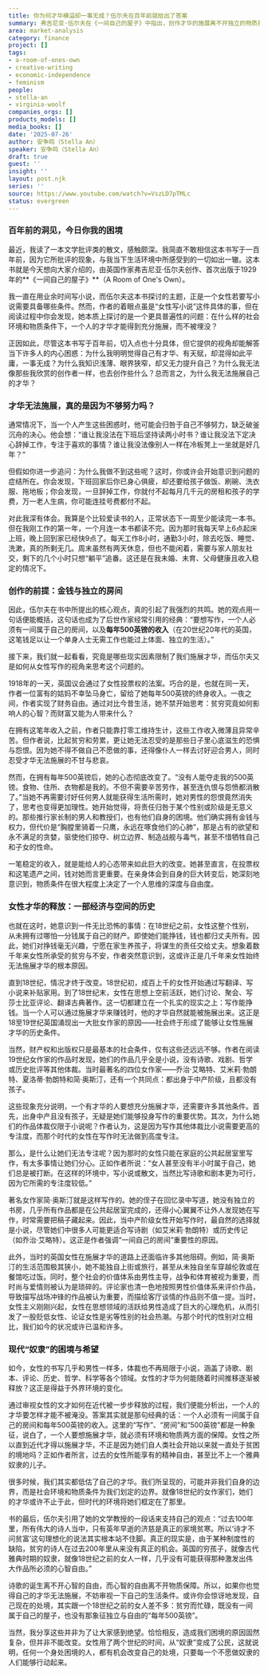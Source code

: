 ```yaml
---
title: 你为何才华横溢却一事无成？伍尔夫在百年前就给出了答案
summary: 弗吉尼亚·伍尔夫在《一间自己的屋子》中指出，创作才华的施展离不开独立的物质基础和个人空间，这一观点至今仍对许多为生计奔波的现代人具有深刻的启示意义。
area: market-analysis
category: finance
project: []
tags:
- a-room-of-ones-own
- creative-writing
- economic-independence
- feminism
people:
- stella-an
- virginia-woolf
companies_orgs: []
products_models: []
media_books: []
date: '2025-07-26'
author: 安争鸣（Stella An）
speaker: 安争鸣（Stella An）
draft: true
guest: ''
insight: ''
layout: post.njk
series: ''
source: https://www.youtube.com/watch?v=VszLD7pTMLc
status: evergreen
---
```

### 百年前的洞见，今日你我的困境

最近，我读了一本文学批评类的散文，感触颇深。我简直不敢相信这本书写于一百年前，因为它所批评的现象，与我当下生活环境中所感受到的一切如出一辙。这本书就是今天想向大家介绍的，由英国作家弗吉尼亚·伍尔夫创作、首次出版于1929年的**《一间自己的屋子》**（A Room of One's Own）。

我一直在用业余时间写小说，而伍尔夫这本书探讨的主题，正是一个女性若要写小说需要具备哪些条件。然而，作者的着眼点虽是“女性写小说”这件具体的事，但在阅读过程中你会发现，她本质上探讨的是一个更具普遍性的问题：在什么样的社会环境和物质条件下，一个人的才华才能得到充分施展，而不被埋没？

正因如此，尽管这本书写于百年前，切入点也十分具体，但它提供的视角却能解答当下许多人的内心困惑：为什么我明明觉得自己有才华、有天赋，却混得如此平庸，一事无成？为什么我知识浅薄、眼界狭窄，却又无力提升自己？为什么我无法像那些我欣赏的创作者一样，也去创作些什么？总而言之，为什么我无法施展自己的才华？

### 才华无法施展，真的是因为不够努力吗？

通常情况下，当一个人产生这些困惑时，他可能会归咎于自己不够努力，缺乏破釜沉舟的决心。他会想：“谁让我没法在下班后坚持读两小时书？谁让我没法下定决心辞掉工作，专注于喜欢的事情？谁让我没法像别人一样在冷板凳上一坐就是好几年？”

但假如你进一步追问：为什么我做不到这些呢？这时，你或许会开始意识到问题的症结所在。你会发现，下班回家后你已身心俱疲，却还要给孩子做饭、刷碗、洗衣服、拖地板；你会发现，一旦辞掉工作，你就付不起每月几千元的房租和孩子的学费，万一老人生病，你可能连挂号费都付不起。

对此我深有体会。我算是个比较爱读书的人，正常状态下一周至少能读完一本书。但在我刚工作的第一年，一个月连一本书都读不完。因为那时我每天早上6点起床上班，晚上回到家已经快9点了。每天工作8小时，通勤3小时，除去吃饭、睡觉、洗漱，真的所剩无几。周末虽然有两天休息，但也不能闲着，需要与家人朋友社交，剩下的几个小时只想“躺平”追番。这还是在我未婚、未育、父母健康且收入稳定的情况下。

### 创作的前提：金钱与独立的房间

因此，伍尔夫在书中所提出的核心观点，真的引起了我强烈的共鸣。她的观点用一句话便能概括，这句话也成为了后世作家经常引用的经典：“要想写作，一个人必须有一间属于自己的房间，以及**每年500英镑的收入**（在20世纪20年代的英国，这笔钱足以让一个单身人士无需工作也能过上体面、独立的生活）。”

接下来，我们就一起看看，究竟是哪些现实因素限制了我们施展才华，而伍尔夫又是如何从女性写作的视角来思考这个问题的。

1918年的一天，英国议会通过了女性投票权的法案。巧合的是，也就在同一天，作者一位富有的姑妈不幸坠马身亡，留给了她每年500英镑的终身收入。一夜之间，作者实现了财务自由。通过对比今昔生活，她不禁开始思考：贫穷究竟如何影响人的心智？而财富又能为人带来什么？

在拥有这笔年收入之前，作者只能靠打零工维持生计，这些工作收入微薄且异常辛苦。但作者说，比起贫穷和劳累，更让她无法忍受的是那些日子里心底滋生的恐惧与怨恨。因为她不得不做自己不愿做的事，还得像仆人一样去讨好迎合男人，同时忍受才华无法施展的不甘与悲哀。

然而，在拥有每年500英镑后，她的心态彻底改变了。“没有人能夺走我的500英镑。食物、住所、衣物都是我的。不但不需要辛苦劳作，甚至连仇恨与怨愤都消散了。”当她不再需要讨好任何男人就能获得生活所需时，她对男性的怨恨竟然消失了，思考也变得更加理性。她开始觉得，将责任归咎于某个性别或阶级是无意义的。那些推行家长制的男人和教授们，也有他们自身的困境。他们确实拥有金钱与权力，但代价是“胸膛里骑着一只鹰，永远在啄食他们的心肺”，那是占有的欲望和永不满足的贪婪，驱使他们掠夺、树立边界、制造战舰与毒气，甚至不惜牺牲自己和子女的性命。

一笔稳定的收入，就是能给人的心态带来如此巨大的改变。她甚至直言，在投票权和这笔遗产之间，钱对她而言更重要。在亲身体会到自身的巨大转变后，她深刻地意识到，物质条件在很大程度上决定了一个人思维的深度与自由度。

### 女性才华的释放：一部经济与空间的历史

也就在这时，她意识到一件无比恐怖的事情：在18世纪之前，女性这整个性别，从未拥有过哪怕一分钱属于自己的财产。即使她们能挣钱，钱也都归丈夫所有。因此，她们对挣钱毫无兴趣，宁愿在家生养孩子，将谋生的责任交给丈夫。想象着数千年来女性所承受的贫穷与不安，作者突然意识到，这或许正是几千年来女性始终无法施展才华的根本原因。

直到18世纪，情况才终于改变。18世纪初，成百上千的女性开始通过写翻译、写小说来补贴家用。到了18世纪末，女性在思想上空前活跃，她们讨论、聚会、写莎士比亚评论、翻译古典著作。这一切都建立在一个扎实的现实之上：写作能挣钱。当一个人可以通过施展才华来赚钱时，他的才华自然就能被施展出来。这正是18至19世纪英国涌现出一大批女作家的原因——社会终于形成了能够让女性施展才华的历史条件。

当然，财产权和出版权只是最基本的社会条件，仅有这些还远远不够。作者在阅读19世纪女作家的作品时发现，她们的作品几乎全是小说，没有诗歌、戏剧、哲学或历史批评等其他体裁。当时最著名的四位女作家——乔治·艾略特、艾米莉·勃朗特、夏洛蒂·勃朗特和简·奥斯汀，还有一个共同点：都出身于中产阶级，且都没有孩子。

这些现象充分说明，一个有才华的人要想充分施展才华，还需要许多其他条件。首先，出身中产且没有孩子，无疑是她们能够投身写作的重要优势。其次，为什么她们的作品体裁仅限于小说呢？作者认为，这是因为写作其他体裁比小说需要更高的专注度，而那个时代的女性在写作时无法做到高度专注。

那么，是什么让她们无法专注呢？因为那时的女性只能在家庭的公共起居室里写作，有太多事情让她们分心。正如作者所说：“女人甚至没有半小时属于自己，她们总是被打断。在这样的环境中，写小说或散文，当然比写诗歌和剧本更为可行，因为它所需的专注度较低。”

著名女作家简·奥斯汀就是这样写作的。她的侄子在回忆录中写道，她没有独立的书房，几乎所有作品都是在公共起居室完成的，还得小心翼翼不让外人发现她在写作，时常需要把稿子藏起来。因此，当中产阶级女性开始写作时，最自然的选择就是小说，尽管她们中很多人可能更适合写诗剧（如艾米莉·勃朗特）或历史传记（如乔治·艾略特）。这正是作者强调“一间自己的房间”重要性的原因。

此外，当时的英国女性在施展才华的道路上还面临许多其他阻碍。例如，简·奥斯汀的生活范围极其狭小，她不能独自上街或旅行，甚至从未独自坐车穿越伦敦或在餐馆吃过饭。同时，整个社会的价值体系由男性主导，战争和体育被视为重要，而时尚与爱情则被认为是琐碎的。评论家也清一色地按照男性价值体系来评价作品，导致描写战场冲锋的作品被认为重要，而描绘客厅谈情的作品则不值一提。当时，女性主义刚刚兴起，女性在思想领域的活跃给男性造成了巨大的心理危机，从而引发了一股贬低女性、论证女性是劣等性别的社会热潮。与那个时代的性别对立相比，我们如今的状况或许已温和许多。

### 现代“奴隶”的困境与希望

如今，女性的书写几乎和男性一样多，体裁也不再局限于小说，涵盖了诗歌、剧本、评论、历史、哲学、科学等各个领域。女性的才华为何能随着时间推移逐渐被释放？这正是得益于外界环境的变化。

通过审视女性的文才如何在近代被一步步释放的过程，我们便能分析出，一个人的才华要怎样才能不被淹没。答案其实就是那句经典的话：一个人必须有一间属于自己的房间和每年500英镑的收入。这里的“写作”、“房间”和“500英镑”都是一种象征，说白了，一个人要想施展才华，就必须有环境和物质两方面的保障。女性之所以直到近代才得以施展才华，不正是因为她们自人类社会开始以来就一直处于贫困的境地吗？正如作者所言，过去的女性所能享有的精神自由，甚至比不上一个雅典奴隶的儿子。

很多时候，我们其实都低估了自己的才华。我们所呈现的，可能并非我们自身的边界，而是社会环境和物质条件为我们划定的边界。就像18世纪的女作家们，她们的才华或许不止于此，但时代的环境将她们框定在了那里。

书的最后，伍尔夫引用了她的文学教授的一段话来支持自己的观点：“过去100年里，所有伟大的诗人当中，只有英年早逝的济慈是真正的家境贫寒。所以‘诗才不问贫富’这句理想化的说法其实根本站不住脚。真正的现实是，由于某种制度性的缺陷，贫穷的诗人在过去200年里从来没有真正的机会。英国的穷孩子，就像古代雅典时期的奴隶，就像18世纪之前的女人一样，几乎没有可能获得那种激发出伟大作品所必须的心智自由。”

诗歌的诞生离不开心智的自由，而心智的自由离不开物质保障。所以，如果你也觉得自己的才华无法施展，不妨审视一下自己的生活条件。或许你会惊讶地发现，自己现在的处境，其实跟一个18世纪之前的女人差不多：贫穷而忙碌，既没有一间属于自己的屋子，也没有那象征独立与自由的“每年500英镑”。

当然，我分享这些并非为了让大家感到绝望。恰恰相反，造成我们困境的原因固然复杂，但并非不能改变。女性用了两个世纪的时间，从“奴隶”变成了公民，这就说明，任何一个身处困境的人，都有机会改变自己的处境，只要每一个不愿做奴隶的人们能够行动起来。